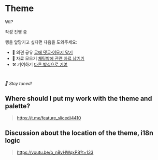 # Theme

WIP

작성 진행 중

행을 앞당기고 싶다면 다음을 도와주세요:

* 📢 의견 공유 [글에 댓글·이모지 달기](https://github.com/feature-sliced/documentation/issues/207)
* 💬 자료 모으기 [채팅방에 관련 자료 남기기](https://t.me/feature_sliced)
* ⚒️ 기여하기 [다른 방식으로 기여](https://github.com/feature-sliced/documentation/blob/master/CONTRIBUTING.md)

<br />

*🍰 Stay tuned!*

## Where should I put my work with the theme and palette?[​](#where-should-i-put-my-work-with-the-theme-and-palette "해당 헤딩으로 이동")

> <https://t.me/feature_sliced/4410>

## Discussion about the location of the theme, i18n logic[​](#discussion-about-the-location-of-the-theme-i18n-logic "해당 헤딩으로 이동")

> <https://youtu.be/b_nBvHWqxP8?t=133>

